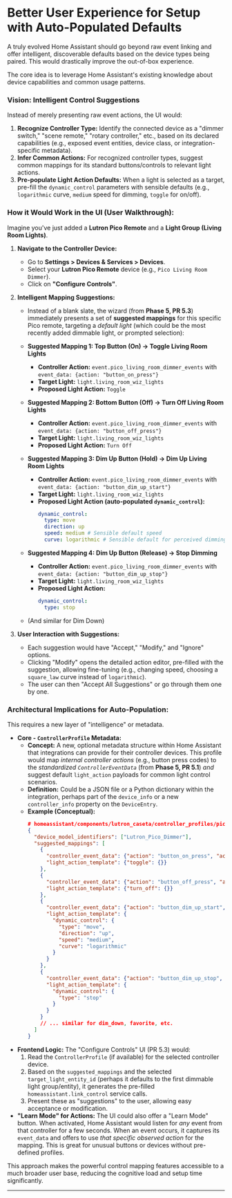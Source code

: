 # Better User Experience for Setup with Auto-Populated Defaults

A truly evolved Home Assistant should go beyond raw event linking and offer intelligent, discoverable defaults based on the device types being paired. This would drastically improve the out-of-box experience.

The core idea is to leverage Home Assistant's existing knowledge about device capabilities and common usage patterns.

### Vision: Intelligent Control Suggestions

Instead of merely presenting raw event actions, the UI would:

1.  **Recognize Controller Type:** Identify the connected device as a "dimmer switch," "scene remote," "rotary controller," etc., based on its declared capabilities (e.g., exposed event entities, device class, or integration-specific metadata).
2.  **Infer Common Actions:** For recognized controller types, suggest common mappings for its standard buttons/controls to relevant light actions.
3.  **Pre-populate Light Action Defaults:** When a light is selected as a target, pre-fill the `dynamic_control` parameters with sensible defaults (e.g., `logarithmic` curve, `medium` speed for dimming, `toggle` for on/off).

### How it Would Work in the UI (User Walkthrough):

Imagine you've just added a **Lutron Pico Remote** and a **Light Group (Living Room Lights)**.

1.  **Navigate to the Controller Device:**

      * Go to **Settings \> Devices & Services \> Devices**.
      * Select your **Lutron Pico Remote** device (e.g., `Pico Living Room Dimmer`).
      * Click on **"Configure Controls"**.

2.  **Intelligent Mapping Suggestions:**

      * Instead of a blank slate, the wizard (from **Phase 5, PR 5.3**) immediately presents a set of **suggested mappings** for this specific Pico remote, targeting a *default light* (which could be the most recently added dimmable light, or prompted selection):

      * **Suggested Mapping 1: Top Button (On) -\> Toggle Living Room Lights**

          * **Controller Action:** `event.pico_living_room_dimmer_events` with `event_data: {action: "button_on_press"}`
          * **Target Light:** `light.living_room_wiz_lights`
          * **Proposed Light Action:** `Toggle`

      * **Suggested Mapping 2: Bottom Button (Off) -\> Turn Off Living Room Lights**

          * **Controller Action:** `event.pico_living_room_dimmer_events` with `event_data: {action: "button_off_press"}`
          * **Target Light:** `light.living_room_wiz_lights`
          * **Proposed Light Action:** `Turn Off`

      * **Suggested Mapping 3: Dim Up Button (Hold) -\> Dim Up Living Room Lights**

          * **Controller Action:** `event.pico_living_room_dimmer_events` with `event_data: {action: "button_dim_up_start"}`
          * **Target Light:** `light.living_room_wiz_lights`
          * **Proposed Light Action (auto-populated `dynamic_control`):**
            ```yaml
            dynamic_control:
              type: move
              direction: up
              speed: medium # Sensible default speed
              curve: logarithmic # Sensible default for perceived dimming
            ```

      * **Suggested Mapping 4: Dim Up Button (Release) -\> Stop Dimming**

          * **Controller Action:** `event.pico_living_room_dimmer_events` with `event_data: {action: "button_dim_up_stop"}`
          * **Target Light:** `light.living_room_wiz_lights`
          * **Proposed Light Action:**
            ```yaml
            dynamic_control:
              type: stop
            ```

      * (And similar for Dim Down)

3.  **User Interaction with Suggestions:**

      * Each suggestion would have "Accept," "Modify," and "Ignore" options.
      * Clicking "Modify" opens the detailed action editor, pre-filled with the suggestion, allowing fine-tuning (e.g., changing speed, choosing a `square_law` curve instead of `logarithmic`).
      * The user can then "Accept All Suggestions" or go through them one by one.

### Architectural Implications for Auto-Population:

This requires a new layer of "intelligence" or metadata.

  * **Core - `ControllerProfile` Metadata:**
      * **Concept:** A new, optional metadata structure within Home Assistant that integrations can provide for their controller devices. This profile would map *internal controller actions* (e.g., button press codes) to the *standardized `ControllerEventData`* (from **Phase 5, PR 5.1**) *and* suggest default `light_action` payloads for common light control scenarios.
      * **Definition:** Could be a JSON file or a Python dictionary within the integration, perhaps part of the `device_info` or a new `controller_info` property on the `DeviceEntry`.
      * **Example (Conceptual):**
        ```json
        # homeassistant/components/lutron_caseta/controller_profiles/pico_dimmer.json
        {
          "device_model_identifiers": ["Lutron_Pico_Dimmer"],
          "suggested_mappings": [
            {
              "controller_event_data": {"action": "button_on_press", "action_id": "top_button"},
              "light_action_template": {"toggle": {}}
            },
            {
              "controller_event_data": {"action": "button_off_press", "action_id": "bottom_button"},
              "light_action_template": {"turn_off": {}}
            },
            {
              "controller_event_data": {"action": "button_dim_up_start", "action_id": "middle_up"},
              "light_action_template": {
                "dynamic_control": {
                  "type": "move",
                  "direction": "up",
                  "speed": "medium",
                  "curve": "logarithmic"
                }
              }
            },
            {
              "controller_event_data": {"action": "button_dim_up_stop", "action_id": "middle_up"},
              "light_action_template": {
                "dynamic_control": {
                  "type": "stop"
                }
              }
            }
            // ... similar for dim_down, favorite, etc.
          ]
        }
        ```
  * **Frontend Logic:** The "Configure Controls" UI (PR 5.3) would:
    1.  Read the `ControllerProfile` (if available) for the selected controller device.
    2.  Based on the `suggested_mappings` and the selected `target_light_entity_id` (perhaps it defaults to the first dimmable light group/entity), it generates the pre-filled `homeassistant.link_control` service calls.
    3.  Present these as "suggestions" to the user, allowing easy acceptance or modification.
  * **"Learn Mode" for Actions:** The UI could also offer a "Learn Mode" button. When activated, Home Assistant would listen for *any* event from that controller for a few seconds. When an event occurs, it captures its `event_data` and offers to use *that specific observed action* for the mapping. This is great for unusual buttons or devices without pre-defined profiles.

This approach makes the powerful control mapping features accessible to a much broader user base, reducing the cognitive load and setup time significantly.

-----
